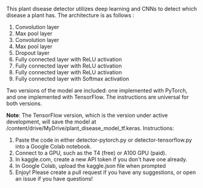 This plant disease detector utilizes deep learning and CNNs to detect which disease a plant has. The architecture is as follows : 

  1. Convolution layer 
  2. Max pool layer 
  3. Convolution layer 
  4. Max pool layer  
  5. Dropout layer 
  6. Fully connected layer with ReLU activation
  7. Fully connected layer with ReLU activation
  8. Fully connected layer with ReLU activation
  9. Fully connected layer with Softmax activation

Two versions of the model are included: one implemented with PyTorch, and one implemented with TensorFlow. The instructions are universal for both versions.

**Note**: The TensorFlow version, which is the version under active development, will save the model at /content/drive/MyDrive/plant_disease_model_tf.keras.
Instructions: 

1. Paste the code in either detector-pytorch.py or detector-tensorflow.py into a Google Colab notebook.
2. Connect to a GPU, such as the T4 (free) or A100 GPU (paid).
3. In kaggle.com, create a new API token if you don't have one already.
4. In Google Colab, upload the kaggle.json file when prompted
5. Enjoy! Please create a pull request if you have any suggestions, or open an issue if you have questions!
